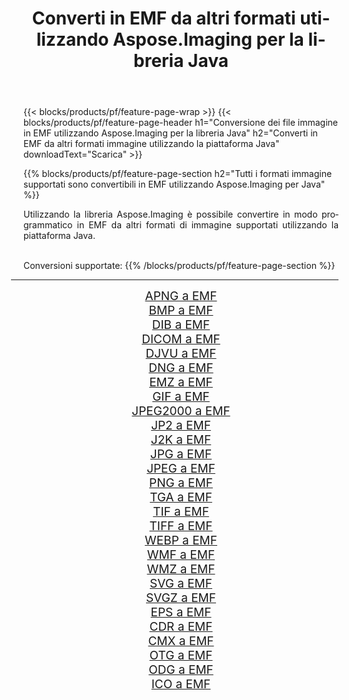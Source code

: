 ﻿---
title: Converti in EMF da altri formati utilizzando Aspose.Imaging per la libreria Java 
weight: 3920
url: /it/java/conversion/to/emf/ 
lang: it
langdirlevel: 2
locales: zh-hans,ja,it,ru,de,es,fr,nl,id,lt,pl,pt,vi,tr,ko,zh-hant,ar,hi,th,sv,cs,uk,he
description: Usando Aspose.Imaging puoi convertire in EMF da altri formati usando Java
---

{{< blocks/products/pf/feature-page-wrap >}}
{{< blocks/products/pf/feature-page-header h1="Conversione dei file immagine in EMF utilizzando Aspose.Imaging per la libreria Java" h2="Converti in EMF da altri formati immagine utilizzando la piattaforma Java" downloadText="Scarica" >}}


{{% blocks/products/pf/feature-page-section  h2="Tutti i formati immagine supportati sono convertibili in EMF utilizzando Aspose.Imaging per Java" %}}
<p align=justify>Utilizzando la libreria Aspose.Imaging è possibile convertire in modo programmatico in EMF da altri formati di immagine supportati utilizzando la piattaforma Java.</p>
<br/>
Conversioni supportate:
{{% /blocks/products/pf/feature-page-section %}}
<div class="container-fluid productfamilypage bg-gray">
    <div class="convertypes bg-gray agp-content section">
        <div class="container">
		<hr style="margin-left:-20px;"/>
		<div class="row other-converters" style="gap: 10px;font-size: 19px;text-align:center;">
		    <div class='col-md-2 other-converter remove-lp remove-rp'><a href="/imaging/it/java/conversion/apng-to-emf/" style="padding:15px;">APNG a EMF</a></div>
<div class='col-md-2 other-converter remove-lp remove-rp'><a href="/imaging/it/java/conversion/bmp-to-emf/" style="padding:15px;">BMP a EMF</a></div>
<div class='col-md-2 other-converter remove-lp remove-rp'><a href="/imaging/it/java/conversion/dib-to-emf/" style="padding:15px;">DIB a EMF</a></div>
<div class='col-md-2 other-converter remove-lp remove-rp'><a href="/imaging/it/java/conversion/dicom-to-emf/" style="padding:15px;">DICOM a EMF</a></div>
<div class='col-md-2 other-converter remove-lp remove-rp'><a href="/imaging/it/java/conversion/djvu-to-emf/" style="padding:15px;">DJVU a EMF</a></div>
<div class='col-md-2 other-converter remove-lp remove-rp'><a href="/imaging/it/java/conversion/dng-to-emf/" style="padding:15px;">DNG a EMF</a></div>
<div class='col-md-2 other-converter remove-lp remove-rp'><a href="/imaging/it/java/conversion/emz-to-emf/" style="padding:15px;">EMZ a EMF</a></div>
<div class='col-md-2 other-converter remove-lp remove-rp'><a href="/imaging/it/java/conversion/gif-to-emf/" style="padding:15px;">GIF a EMF</a></div>
<div class='col-md-2 other-converter remove-lp remove-rp'><a href="/imaging/it/java/conversion/jpeg2000-to-emf/" style="padding:15px;">JPEG2000 a EMF</a></div>
<div class='col-md-2 other-converter remove-lp remove-rp'><a href="/imaging/it/java/conversion/jp2-to-emf/" style="padding:15px;">JP2 a EMF</a></div>
<div class='col-md-2 other-converter remove-lp remove-rp'><a href="/imaging/it/java/conversion/j2k-to-emf/" style="padding:15px;">J2K a EMF</a></div>
<div class='col-md-2 other-converter remove-lp remove-rp'><a href="/imaging/it/java/conversion/jpg-to-emf/" style="padding:15px;">JPG a EMF</a></div>
<div class='col-md-2 other-converter remove-lp remove-rp'><a href="/imaging/it/java/conversion/jpeg-to-emf/" style="padding:15px;">JPEG a EMF</a></div>
<div class='col-md-2 other-converter remove-lp remove-rp'><a href="/imaging/it/java/conversion/png-to-emf/" style="padding:15px;">PNG a EMF</a></div>
<div class='col-md-2 other-converter remove-lp remove-rp'><a href="/imaging/it/java/conversion/tga-to-emf/" style="padding:15px;">TGA a EMF</a></div>
<div class='col-md-2 other-converter remove-lp remove-rp'><a href="/imaging/it/java/conversion/tif-to-emf/" style="padding:15px;">TIF a EMF</a></div>
<div class='col-md-2 other-converter remove-lp remove-rp'><a href="/imaging/it/java/conversion/tiff-to-emf/" style="padding:15px;">TIFF a EMF</a></div>
<div class='col-md-2 other-converter remove-lp remove-rp'><a href="/imaging/it/java/conversion/webp-to-emf/" style="padding:15px;">WEBP a EMF</a></div>
<div class='col-md-2 other-converter remove-lp remove-rp'><a href="/imaging/it/java/conversion/wmf-to-emf/" style="padding:15px;">WMF a EMF</a></div>
<div class='col-md-2 other-converter remove-lp remove-rp'><a href="/imaging/it/java/conversion/wmz-to-emf/" style="padding:15px;">WMZ a EMF</a></div>
<div class='col-md-2 other-converter remove-lp remove-rp'><a href="/imaging/it/java/conversion/svg-to-emf/" style="padding:15px;">SVG a EMF</a></div>
<div class='col-md-2 other-converter remove-lp remove-rp'><a href="/imaging/it/java/conversion/svgz-to-emf/" style="padding:15px;">SVGZ a EMF</a></div>
<div class='col-md-2 other-converter remove-lp remove-rp'><a href="/imaging/it/java/conversion/eps-to-emf/" style="padding:15px;">EPS a EMF</a></div>
<div class='col-md-2 other-converter remove-lp remove-rp'><a href="/imaging/it/java/conversion/cdr-to-emf/" style="padding:15px;">CDR a EMF</a></div>
<div class='col-md-2 other-converter remove-lp remove-rp'><a href="/imaging/it/java/conversion/cmx-to-emf/" style="padding:15px;">CMX a EMF</a></div>
<div class='col-md-2 other-converter remove-lp remove-rp'><a href="/imaging/it/java/conversion/otg-to-emf/" style="padding:15px;">OTG a EMF</a></div>
<div class='col-md-2 other-converter remove-lp remove-rp'><a href="/imaging/it/java/conversion/odg-to-emf/" style="padding:15px;">ODG a EMF</a></div>
<div class='col-md-2 other-converter remove-lp remove-rp'><a href="/imaging/it/java/conversion/ico-to-emf/" style="padding:15px;">ICO a EMF</a></div>
                </div>
        </div>
    </div>
</div>
<br/>

